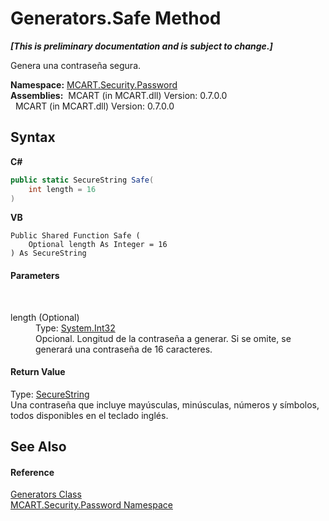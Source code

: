 # Generators.Safe Method 
 _**\[This is preliminary documentation and is subject to change.\]**_

Genera una contraseña segura.

**Namespace:**&nbsp;<a href="dbbe708a-6e0a-d3f8-20a0-94d530d6d526">MCART.Security.Password</a><br />**Assemblies:**&nbsp;&nbsp;MCART (in MCART.dll) Version: 0.7.0.0<br />&nbsp;&nbsp;MCART (in MCART.dll) Version: 0.7.0.0<br />

## Syntax

**C#**<br />
``` C#
public static SecureString Safe(
	int length = 16
)
```

**VB**<br />
``` VB
Public Shared Function Safe ( 
	Optional length As Integer = 16
) As SecureString
```


#### Parameters
&nbsp;<dl><dt>length (Optional)</dt><dd>Type: <a href="http://msdn2.microsoft.com/es-es/library/td2s409d" target="_blank">System.Int32</a><br />Opcional. Longitud de la contraseña a generar. Si se omite, se generará una contraseña de 16 caracteres.</dd></dl>

#### Return Value
Type: <a href="http://msdn2.microsoft.com/es-es/library/7kt014s1" target="_blank">SecureString</a><br />Una contraseña que incluye mayúsculas, minúsculas, números y símbolos, todos disponibles en el teclado inglés.

## See Also


#### Reference
<a href="56864328-9f94-19a0-3f14-28e250ec6ecf">Generators Class</a><br /><a href="dbbe708a-6e0a-d3f8-20a0-94d530d6d526">MCART.Security.Password Namespace</a><br />
